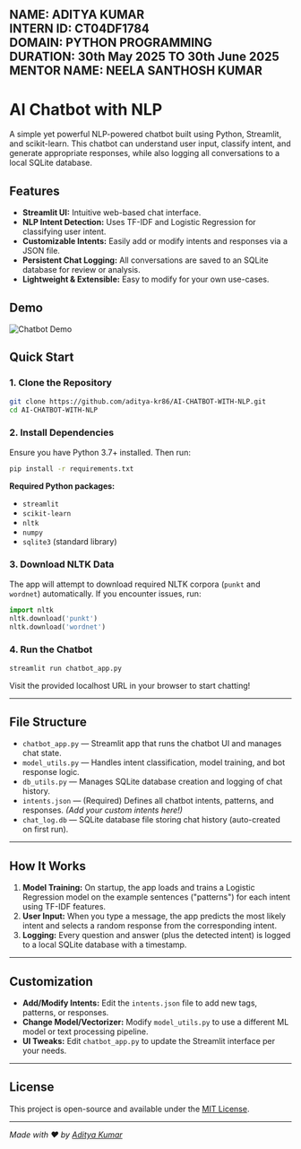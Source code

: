 NAME: ADITYA KUMAR    
INTERN ID: CT04DF1784     
DOMAIN: PYTHON PROGRAMMING      
DURATION: 30th May 2025 TO 30th June 2025      
MENTOR NAME: NEELA SANTHOSH KUMAR  
---
# AI Chatbot with NLP

A simple yet powerful NLP-powered chatbot built using Python, Streamlit, and scikit-learn. This chatbot can understand user input, classify intent, and generate appropriate responses, while also logging all conversations to a local SQLite database.

## Features

- **Streamlit UI:** Intuitive web-based chat interface.
- **NLP Intent Detection:** Uses TF-IDF and Logistic Regression for classifying user intent.
- **Customizable Intents:** Easily add or modify intents and responses via a JSON file.
- **Persistent Chat Logging:** All conversations are saved to an SQLite database for review or analysis.
- **Lightweight & Extensible:** Easy to modify for your own use-cases.

## Demo

![Chatbot Demo](https://raw.githubusercontent.com/aditya-kr86/AI-CHATBOT-WITH-NLP/main/demo.gif) <!-- Replace with actual demo GIF if available -->

## Quick Start

### 1. Clone the Repository

```bash
git clone https://github.com/aditya-kr86/AI-CHATBOT-WITH-NLP.git
cd AI-CHATBOT-WITH-NLP
```

### 2. Install Dependencies

Ensure you have Python 3.7+ installed. Then run:

```bash
pip install -r requirements.txt
```

**Required Python packages:**
- `streamlit`
- `scikit-learn`
- `nltk`
- `numpy`
- `sqlite3` (standard library)

### 3. Download NLTK Data

The app will attempt to download required NLTK corpora (`punkt` and `wordnet`) automatically. If you encounter issues, run:

```python
import nltk
nltk.download('punkt')
nltk.download('wordnet')
```

### 4. Run the Chatbot

```bash
streamlit run chatbot_app.py
```

Visit the provided localhost URL in your browser to start chatting!

---

## File Structure

- `chatbot_app.py` — Streamlit app that runs the chatbot UI and manages chat state.
- `model_utils.py` — Handles intent classification, model training, and bot response logic.
- `db_utils.py` — Manages SQLite database creation and logging of chat history.
- `intents.json` — (Required) Defines all chatbot intents, patterns, and responses. *(Add your custom intents here!)*
- `chat_log.db` — SQLite database file storing chat history (auto-created on first run).

---

## How It Works

1. **Model Training:** On startup, the app loads and trains a Logistic Regression model on the example sentences ("patterns") for each intent using TF-IDF features.
2. **User Input:** When you type a message, the app predicts the most likely intent and selects a random response from the corresponding intent.
3. **Logging:** Every question and answer (plus the detected intent) is logged to a local SQLite database with a timestamp.

---

## Customization

- **Add/Modify Intents:** Edit the `intents.json` file to add new tags, patterns, or responses.
- **Change Model/Vectorizer:** Modify `model_utils.py` to use a different ML model or text processing pipeline.
- **UI Tweaks:** Edit `chatbot_app.py` to update the Streamlit interface per your needs.

---

## License

This project is open-source and available under the [MIT License](LICENSE).

---

*Made with ❤️ by [Aditya Kumar](https://adityakr.me)*

